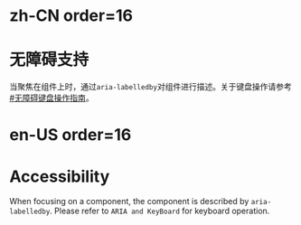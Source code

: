 # zh-CN order=16

# 无障碍支持

当聚焦在组件上时，通过`aria-labelledby`对组件进行描述。关于键盘操作请参考[#无障碍键盘操作指南](#无障碍键盘操作指南)。

# en-US order=16

# Accessibility

When focusing on a component, the component is described by `aria-labelledby`. Please refer to `ARIA and KeyBoard` for keyboard operation.
